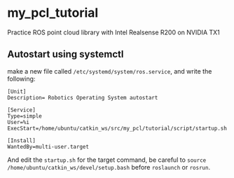 # my_pcl_tutorial
Practice ROS point cloud library with Intel Realsense R200 on NVIDIA TX1

## Autostart using systemctl
make a new file called `/etc/systemd/system/ros.service`, and write the following:

```
[Unit]
Description= Robotics Operating System autostart

[Service]
Type=simple
User=%i
ExecStart=/home/ubuntu/catkin_ws/src/my_pcl/tutorial/script/startup.sh

[Install]
WantedBy=multi-user.target
```

And edit the `startup.sh` for the target command, be careful to `source /home/ubuntu/catkin_ws/devel/setup.bash` before `roslaunch` or `rosrun`.
